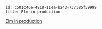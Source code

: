 ```
id: c501c46e-4818-11ea-b243-737585f59999
title: Elm in production
```

[Elm in production](https://github.com/jah2488/elm-companies)
